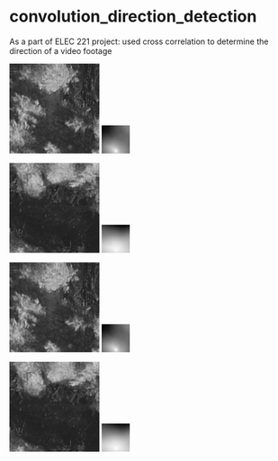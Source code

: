 # convolution_direction_detection

As a part of ELEC 221 project:
used cross correlation to determine the direction of a video footage

![](assets/tree-cover-square-path-0.gif) ![](outputs/test_s_0.gif)

![](assets/tree-cover-square-path-1.gif) ![](outputs/test_s_1.gif)

![](assets/tree-cover-triangle-path-0.gif) ![](outputs/test_t_0.gif)

![](assets/tree-cover-triangle-path-1.gif) ![](outputs/test_t_1.gif)
